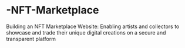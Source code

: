 # -NFT-Marketplace
Building an NFT Marketplace Website: Enabling artists and collectors to showcase and trade their unique digital creations on a secure and transparent platform
